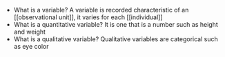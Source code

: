- What is a variable?
	A variable is recorded characteristic of an [[observational unit]], it varies for each [[individual]]
- What is a quantitative variable?
	It is one that is a number such as height and weight
- What is a qualitative variable?
	Qualitative variables are categorical such as eye color